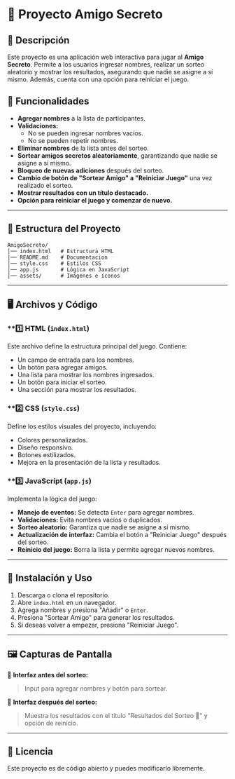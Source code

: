 # 🎉 Proyecto Amigo Secreto

## 📌 Descripción

Este proyecto es una aplicación web interactiva para jugar al **Amigo Secreto**. Permite a los usuarios ingresar nombres, realizar un sorteo aleatorio y mostrar los resultados, asegurando que nadie se asigne a sí mismo. Además, cuenta con una opción para reiniciar el juego.

## 🚀 Funcionalidades

- **Agregar nombres** a la lista de participantes.
- **Validaciones:**
  - No se pueden ingresar nombres vacíos.
  - No se pueden repetir nombres.
- **Eliminar nombres** de la lista antes del sorteo.
- **Sortear amigos secretos aleatoriamente**, garantizando que nadie se asigne a sí mismo.
- **Bloqueo de nuevas adiciones** después del sorteo.
- **Cambio de botón de "Sortear Amigo" a "Reiniciar Juego"** una vez realizado el sorteo.
- **Mostrar resultados con un título destacado.**
- **Opción para reiniciar el juego y comenzar de nuevo.**

---

## 📂 Estructura del Proyecto

```
AmigoSecreto/
│── index.html   # Estructura HTML
|── README.md    # Documentacion
│── style.css    # Estilos CSS
│── app.js       # Lógica en JavaScript
│── assets/      # Imágenes e íconos
```

---

## 🖥️ Archivos y Código

### \*\*1️⃣ HTML (`index.html`)

Este archivo define la estructura principal del juego. Contiene:

- Un campo de entrada para los nombres.
- Un botón para agregar amigos.
- Una lista para mostrar los nombres ingresados.
- Un botón para iniciar el sorteo.
- Una sección para mostrar los resultados.

### \*\*2️⃣ CSS (`style.css`)

Define los estilos visuales del proyecto, incluyendo:

- Colores personalizados.
- Diseño responsivo.
- Botones estilizados.
- Mejora en la presentación de la lista y resultados.

### \*\*3️⃣ JavaScript (`app.js`)

Implementa la lógica del juego:

- **Manejo de eventos:** Se detecta `Enter` para agregar nombres.
- **Validaciones:** Evita nombres vacíos o duplicados.
- **Sorteo aleatorio:** Garantiza que nadie se asigne a sí mismo.
- **Actualización de interfaz:** Cambia el botón a "Reiniciar Juego" después del sorteo.
- **Reinicio del juego:** Borra la lista y permite agregar nuevos nombres.

---

## 🔧 Instalación y Uso

1. Descarga o clona el repositorio.
2. Abre `index.html` en un navegador.
3. Agrega nombres y presiona "Añadir" o `Enter`.
4. Presiona "Sortear Amigo" para generar los resultados.
5. Si deseas volver a empezar, presiona "Reiniciar Juego".

---

## 🖼️ Capturas de Pantalla

📌 **Interfaz antes del sorteo:**

> Input para agregar nombres y botón para sortear.

📌 **Interfaz después del sorteo:**

> Muestra los resultados con el título "Resultados del Sorteo 🎉" y opción de reinicio.

---

## 📜 Licencia

Este proyecto es de código abierto y puedes modificarlo libremente.